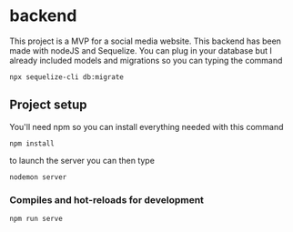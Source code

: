 # backend

This project is a MVP for a social media website.
This backend has been made with nodeJS and Sequelize. You can plug in your database but I already included models and migrations so you can typing the command 
```
npx sequelize-cli db:migrate
```

## Project setup
You'll need npm so you can install everything needed with this command
```
npm install
```
to launch the server you can then type
```
nodemon server
```

### Compiles and hot-reloads for development
```
npm run serve
```

